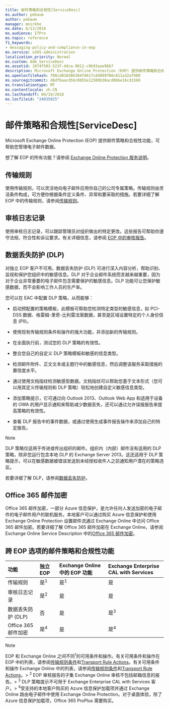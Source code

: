 ```yaml
---
title: 邮件策略和合规性[ServiceDesc]
ms.author: pebaum
author: pebaum
manager: mnirkhe
ms.date: 6/13/2018
ms.audience: ITPro
ms.topic: reference
f1_keywords:
- messaging-policy-and-compliance-in-eop
ms.service: o365-administration
localization_priority: Normal
ms.custom: Adm_ServiceDesc
ms.assetid: 1074f583-523f-4dca-9012-c9b93aae96b7
description: Microsoft Exchange Online Protection (EOP) 提供邮件策略和合规性功能，可帮助您管理电子邮件数据。
ms.openlocfilehash: f88cd016586384f4617cd4899708c811a32af980
ms.sourcegitcommit: d6dfbaacd56c0855e12500b38acd06be16cd1560
ms.translationtype: MT
ms.contentlocale: zh-CN
ms.lasthandoff: 09/19/2018
ms.locfileid: "24035025"
---
```

# <a name="messaging-policy-and-complianceservicedesc"></a>邮件策略和合规性[ServiceDesc]

Microsoft Exchange Online Protection (EOP) 提供邮件策略和合规性功能，可帮助您管理电子邮件数据。
  
想了解 EOP 的所有功能？请参阅 [Exchange Online Protection 服务说明](exchange-online-protection-service-description.md)。
  
## <a name="transport-rules"></a>传输规则
<a name="BKMK_transportrules"> </a>

使用传输规则，可以灵活地向电子邮件应用你自己的公司专属策略。传输规则由灵活条件构成，可方便你根据条件定义条件、异常和要采取的措施。若要详细了解 EOP 中的传输规则，请参阅[传输规则](https://go.microsoft.com/fwlink/p/?LinkId=320399)。
  
## <a name="audit-logging"></a>审核日志记录
<a name="BKMK_auditlogging"> </a>

使用审核日志记录，可以跟踪管理员对组织做出的特定更改。这些报告可帮助你遵守法规、符合性和诉讼要求。有关详细信息，请参阅 [EOP 中的审核报告](https://go.microsoft.com/fwlink/p/?LinkId=314258)。
  
## <a name="data-loss-prevention-dlp"></a>数据丢失防护 (DLP)
<a name="BKMK_datalossprevention"> </a>

对独立 EOP 客户不可用。数据丢失防护 (DLP) 可进行深入内容分析，帮助识别、监视和保护您组织中的敏感信息。DLP 对于企业邮件系统而言越来越重要，因为对于企业非常重要的电子邮件包含需要保护的敏感信息。DLP 功能可让您保护敏感数据，而不会影响工作人员的生产率。
  
您可以在 EAC 中配置 DLP 策略，从而能够：
  
- 启动预配置的策略模板，此模板可帮助您检测特定类型的敏感信息，如 PCI-DSS 数据、格雷姆-里奇-比利雷法案数据，甚至是区域设置特定的个人身份信息 (PII)。
    
- 使用现有传输规则条件和操作的强大功能，并添加新的传输规则。
    
- 在全面执行前，测试您的 DLP 策略的有效性。
    
- 整合您自己的自定义 DLP 策略模板和敏感的信息类型。
    
- 检测邮件附件、正文文本或主题行中的敏感信息，然后调整该服务采取措施的置信度水平。
    
- 通过使用文档指纹检测敏感型数据。文档指纹可以帮助您基于文本形式（您可以用其定义传输规则和 DLP 策略）轻松地创建自定义敏感信息类型。
    
- 添加策略提示，它可通过向 Outlook 2013、Outlook Web App 和适用于设备的 OWA 的用户显示通知来帮助减少数据丢失，还可以通过允许误报报告来提高策略的有效性。
    
- 查看 DLP 报告中的事件数据，或通过使用生成事件报告操作来添加自己的特定报告。
    
> [!NOTE]
> DLP 策略仅适用于传进或传出组织的邮件。组织内（内部）邮件没有适用的 DLP 策略，除非您运行包含本地 DLP 的 Exchange Server 2013。这还适用于 DLP 策略提示，可以在敏感数据被错误发送到未经授权收件人之前通知用户潜在的策略违反。 
  
若要详细了解 DLP，请参阅[数据丢失防护](https://go.microsoft.com/fwlink/p/?LinkId=320398)。
  
## <a name="office-365-message-encryption"></a>Office 365 邮件加密
<a name="BKMK_OME_in_EOP"> </a>

Office 365 邮件加密，一部分 Azure 信息保护，是允许任何人发送加密的电子邮件的电子邮件用户的联机服务。本地客户可以通过购买 Azure 信息保护和使用 Exchange Online Protection 设置邮件流通过 Exchange Online 中访问 Office 365 邮件加密。若要详细了解 Office 365 邮件加密在 Exchange Online，请参阅 Exchange Online Service Description 中的[Office 365 邮件加密](../exchange-online-service-description/message-policy-and-compliance.md#office-365-message-encryption)。 
  
## <a name="messaging-policy-and-compliance-features-across-eop-options"></a>跨 EOP 选项的邮件策略和合规性功能
<a name="BKMK_OME_in_EOP"> </a>

|**功能**|**独立 EOP**|**Exchange Online 中的 EOP 功能**|**Exchange Enterprise CAL with Services**|
|:-----|:-----|:-----|:-----|
|传输规则  <br/> |是<sup>1</sup> <br/> |是<sup>1</sup> <br/> |是  <br/> |
|审核日志记录  <br/> |是<sup>2</sup> <br/> |是  <br/> |是  <br/> |
|数据丢失防护 (DLP)  <br/> |否  <br/> |是  <br/> |是<sup>3</sup> <br/> |
|Office 365 邮件加密  <br/> |是<sup>4</sup> <br/> |是  <br/> |是<sup>4</sup> <br/> |
   
> [!NOTE]
> EOP 和 Exchange Online 之间不同<sup>1</sup>的可用条件和操作。有关可用条件和操作在 EOP 中的列表，请参阅[传输规则条件](https://go.microsoft.com/fwlink/p/?LinkId=320392)和[Transport Rule Actions](https://go.microsoft.com/fwlink/p/?LinkId=320393)。有关可用条件和操作 Exchange Online 中的列表，请参阅[传输规则条件](https://go.microsoft.com/fwlink/p/?LinkId=320394)和[Transport Rule Actions](https://go.microsoft.com/fwlink/p/?LinkId=320395)。> <sup>2</sup> EOP 审核报告的子集 Exchange Online 审核不包括邮箱信息的报告。> <sup>3</sup> DLP 策略提示不可用于 Exchange Enterprise CAL with Services 客户。> <sup>4</sup>受支持的本地客户购买的 Azure 信息保护加载项并通过 Exchange Online 路由电子邮件中使用 Exchange Online Protection。对于桌面体验，除了 Azure 信息保护加载项，Office 365 ProPlus 需要购买。 
  

